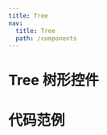 ```yaml
---
title: Tree
nav:
  title: Tree
  path: /components
---
```


# Tree 树形控件

# 代码范例

<code src="./demos/basic.tsx" />
<code src="./demos/single.tsx" />
<API src="./Tree.tsx" />
